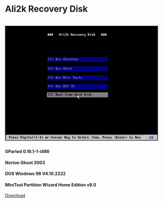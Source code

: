 # Ali2k Recovery Disk

# ![Ali2k Recovery Disk](docs/02.jpg)

#### GParted 0.16.1-1-i486
#### Norton Ghost 2003
#### DOS Windows 98 V4.10.2222
#### MiniTool Partition Wizard Home Edition v8.0

[Download](https://www.dropbox.com/s/zq49s7hon8vjelf/Image_recovery_disk_v1.iso?dl=0)
